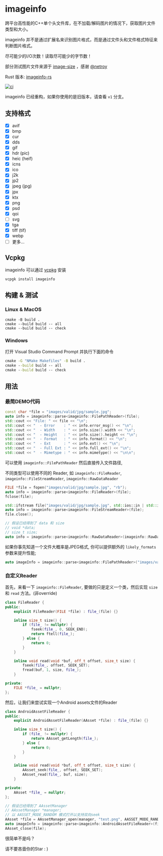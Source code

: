 # imageinfo

跨平台高性能的C++单个头文件库，在不加载/解码图片的情况下，获取图片文件类型和大小。

imageinfo 并不是通过扩展名来识别图片格式，而是通过文件头和文件格式特征来判断图片格式。

尽可能少的I/O次数！读取尽可能少的字节数！

部分测试图片文件来源于 [image-size](https://github.com/image-size/image-size) ，感谢 [@netroy](https://github.com/netroy)

Rust 版本: [imageinfo-rs](https://github.com/xiaozhuai/imageinfo-rs)

[![ci](https://github.com/xiaozhuai/imageinfo/actions/workflows/ci.yml/badge.svg)](https://github.com/xiaozhuai/imageinfo/actions/workflows/ci.yml)

imageinfo 已经重构，如果你使用的是旧版本，请查看 `v1` 分支。

## 支持格式

* [x] avif
* [x] bmp
* [x] cur
* [x] dds
* [x] gif
* [x] hdr (pic)
* [x] heic (heif)
* [x] icns
* [x] ico
* [x] j2k
* [x] jp2
* [x] jpeg (jpg)
* [x] jpx
* [x] ktx
* [x] png
* [x] psd
* [x] qoi
* [ ] svg
* [x] tga
* [x] tiff (tif)
* [x] webp
* [ ] 更多...

## Vcpkg

imageinfo 可以通过 [vcpkg](https://github.com/microsoft/vcpkg) 安装

```shell
vcpgk install imageinfo
```

## 构建 & 测试

### Linux & MacOS

```shell
cmake -B build .
cmake --build build -- all
cmake --build build -- check
```

### Windows

打开 Visual Studio Command Prompt 并执行下面的命令

```cmd
cmake -G "NMake Makefiles" -B build .
cmake --build build -- all
cmake --build build -- check
```

## 用法

### 最简DEMO代码

```cpp
const char *file = "images/valid/jpg/sample.jpg";
auto info = imageinfo::parse<imageinfo::FilePathReader>(file);
std::cout << "File: " << file << "\n";
std::cout << "  - Error    : " << info.error_msg() << "\n";
std::cout << "  - Width    : " << info.size().width << "\n";
std::cout << "  - Height   : " << info.size().height << "\n";
std::cout << "  - Format   : " << info.format() << "\n";
std::cout << "  - Ext      : " << info.ext() << "\n";
std::cout << "  - Full Ext : " << info.full_ext() << "\n";
std::cout << "  - Mimetype : " << info.mimetype() << "\n\n";
```

可以使用 `imageinfo::FilePathReader` 然后直接传入文件路径,

不同类型可以使用不同的 Reader, 如 `imageinfo::FileReader`, `imageinfo::FileStreamReader`, `imageinfo::RawDataReader`

```cpp
FILE *file = fopen("images/valid/jpg/sample.jpg", "rb");
auto info = imageinfo::parse<imageinfo::FileReader>(file);
fclose(file);
```

```cpp
std::ifstream file("images/valid/jpg/sample.jpg", std::ios::in | std::ios::binary);
auto info = imageinfo::parse<imageinfo::FileStreamReader>(file);
file.close();
```

```cpp
// 假设已经得到了 data 和 size
// void *data;
// size_t size;
auto info = imageinfo::parse<imageinfo::RawDataReader>(imageinfo::RawData(data, size));
```

如果你事先知道一个文件大概率是JPEG格式, 你可以提供额外的 `likely_formats` 参数来提升性能;

```cpp
auto imageInfo = imageinfo::parse<imageinfo::FilePathReader>("images/valid/jpg/sample.jpg", {II_FORMAT_JPEG});
```

### 自定义Reader

首先，来看一下 `imageinfo::FileReader`, 要做的只是定义一个类，然后实现 `size` 和 `read` 方法。(非override)

```cpp
class FileReader {
public:
    explicit FileReader(FILE *file) : file_(file) {}

    inline size_t size() {
        if (file_ != nullptr) {
            fseek(file_, 0, SEEK_END);
            return ftell(file_);
        } else {
            return 0;
        }
    }

    inline void read(void *buf, off_t offset, size_t size) {
        fseek(file_, offset, SEEK_SET);
        fread(buf, 1, size, file_);
    }

private:
    FILE *file_ = nullptr;
};
```

然后，让我们来尝试实现一个Android assets文件的Reader

```cpp
class AndroidAssetFileReader {
public:
    explicit AndroidAssetFileReader(AAsset *file) : file_(file) {}

    inline size_t size() {
        if (file_ != nullptr) {
            return AAsset_getLength(file_);
        } else {
            return 0;
        }
    }

    inline void read(void *buf, off_t offset, size_t size) {
        AAsset_seek(file_, offset, SEEK_SET);
        AAsset_read(file_, buf, size);
    }

private:
    AAsset *file_ = nullptr;
};
```

```cpp
// 假设已经得到了 AAssetManager
// AAssetManager *manager;
// 以 AASSET_MODE_RANDOM 模式打开以支持双向seek
AAsset *file = AAssetManager_open(manager, "test.png", AASSET_MODE_RANDOM);
auto imageInfo = imageinfo::parse<imageinfo::AndroidAssetFileReader>(file);
AAsset_close(file);
```

很简单不是吗？

请不要吝啬你的Star : )
